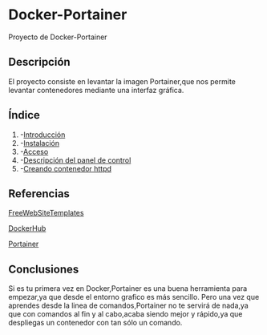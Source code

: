 # Docker-Portainer
Proyecto de Docker-Portainer

## Descripción 
El proyecto consiste en levantar la imagen Portainer,que nos permite 
levantar contenedores mediante una interfaz gráfica.

## Índice
1. -[Introducción](https://github.com/jesusromero92/docker-portainer/blob/main/Indice/introduccion.md)
2. -[Instalación](https://github.com/jesusromero92/docker-portainer/blob/main/Indice/instalacion.md)
3. -[Acceso](https://github.com/jesusromero92/docker-portainer/blob/main/Indice/acceso.md)
4. -[Descripción del panel de control](https://github.com/jesusromero92/docker-portainer/blob/main/Indice/panel.md)
5. -[Creando contenedor httpd](https://github.com/jesusromero92/docker-portainer/blob/main/Indice/contenedor.md)

## Referencias
[FreeWebSiteTemplates](https://freewebsitetemplates.com/)

[DockerHub](https://hub.docker.com/)

[Portainer](https://www.portainer.io/)




## Conclusiones
Si es tu primera vez en Docker,Portainer es una buena herramienta para empezar,ya que desde el entorno grafico es más sencillo.
Pero una vez que aprendes desde la linea de comandos,Portainer no te servirá de nada,ya que con comandos al fin y al cabo,acaba siendo mejor y rápido,ya que despliegas un contenedor con tan sólo un comando.
